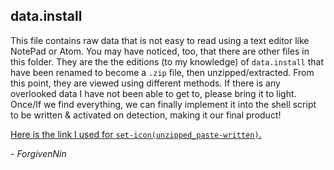 data.install
-

This file contains raw data that is not easy to read using a text editor like NotePad or Atom. You may have noticed, too, that there are other files in this folder. They are the the editions (to my knowledge) of `data.install` that have been renamed to become a `.zip` file, then unzipped/extracted. From this point, they are viewed using different methods. If there is any overlooked data I have not been able to get to, please bring it to light. Once/If we find everything, we can finally implement it into the shell script to be written & activated on detection, making it our final product!

[Here is the link I used for `set-icon(unzipped_paste-written)`.](https://filext.com/file-extension/INSTALL)

*- ForgivenNin*
